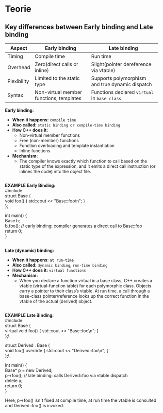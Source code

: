 # Teorie

## Key differences between Early binding and Late binding
| Aspect               | Early binding     | Late binding                             |
| -------------------  | ------------      | ---------------------------------------- |
| Timing               | Compile time | Run time |
| Overhead             | Zero(direct calls or inline) | Slight(pointer dereference via vtable) |
| Flexibility          | Limited to the static type | Supports polymorphism and true dynamic dispatch   |
| Syntax               | Non-virtual member functions, templates | Functions declared `virtual` in `base class`               |

**Early binding:**
* **When it happens:** `compile time`
* **Also called:** `static binding or compile-time binding`
* **How C++ does it:**
    * Non-virtual member functions
    * Free (non-member) functions
    * Function overloading and template instantiation
    * Inline functions
* **Mechanism:**
    * The compiler knows exactly which function to call based on the static type of the expression, and it emits a direct call instruction (or inlines the code) into the object file.
##
**EXAMPLE Early Binding:**\
#include <iostream>\
struct Base {\
    void foo() { std::cout << "Base::foo\n"; }\
};

int main() {\
    Base b;\
    b.foo();  // early binding: compiler generates a direct call to Base::foo\
    return 0;\
}

##

**Late (dynamic) binding:**
* **When it happens:** `at run-time`
* **Also called:** `dynamic binding`, `run-time binding`
* **How C++ does it:** `virtual functions`
* **Mechanism:**
    * When you declare a function virtual in a base class, C++ creates a vtable (virtual-function table) for each polymorphic class. Objects carry a pointer to their class’s vtable. At run time, a call through a base-class pointer/reference looks up the correct function in the vtable of the actual (derived) object.
##
**EXAMPLE Late Binding:**\
#include <iostream>\
struct Base {\
    virtual void foo() { std::cout << "Base::foo\n"; }\
};\

struct Derived : Base {\
    void foo() override { std::cout << "Derived::foo\n"; }\
};\

int main() {\
    Base* p = new Derived;\
    p->foo();  // late binding: calls Derived::foo via vtable dispatch\
    delete p;\
    return 0;\
}

Here, p->foo() isn't fixed at compile time, at run time the vtable is consulted and Derived::foo() is invoked.

